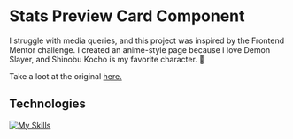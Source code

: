 # Stats Preview Card Component

I struggle with media queries, and this project was inspired by the Frontend Mentor challenge. I created an anime-style page because I love Demon Slayer, and Shinobu Kocho is my favorite character. 💜

Take a loot at the original <a href="https://www.frontendmentor.io/challenges/stats-preview-card-component-8JqbgoU62">here.</a>

## Technologies

[![My Skills](https://skillicons.dev/icons?i=html,css,sass,ps)](https://skillicons.dev)
